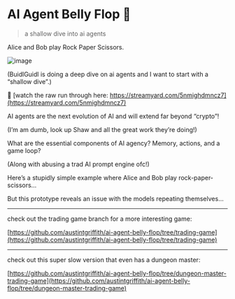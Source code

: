 # AI Agent Belly Flop 🤿

> a shallow dive into ai agents

Alice and Bob play Rock Paper Scissors.

![image](https://github.com/user-attachments/assets/8e03589f-a750-441c-a566-20361c0e9300)

(BuidlGuidl is doing a deep dive on ai agents and I want to start with a “shallow dive”.)


🎥 [watch the raw run through here: https://streamyard.com/5nmighdmncz7](https://streamyard.com/5nmighdmncz7)


AI agents are the next evolution of AI and will extend far beyond “crypto”!

(I’m am dumb, look up Shaw and all the great work they’re doing!)

What are the essential components of AI agency? Memory, actions, and a game loop?

(Along with abusing a trad AI prompt engine ofc!)

Here’s a stupidly simple example where Alice and Bob play rock-paper-scissors…

But this prototype reveals an issue with the models repeating themselves...

-------

check out the trading game branch for a more interesting game:

[https://github.com/austintgriffith/ai-agent-belly-flop/tree/trading-game](https://github.com/austintgriffith/ai-agent-belly-flop/tree/trading-game)

-------

check out this super slow version that even has a dungeon master:

[https://github.com/austintgriffith/ai-agent-belly-flop/tree/dungeon-master-trading-game](https://github.com/austintgriffith/ai-agent-belly-flop/tree/dungeon-master-trading-game)

